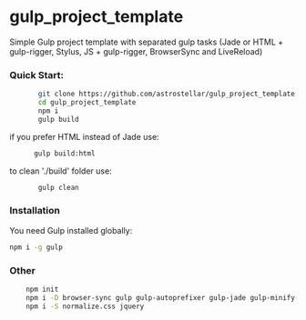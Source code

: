 # gulp_project_template
Simple Gulp project template with separated gulp tasks
(Jade or HTML + gulp-rigger, Stylus, JS + gulp-rigger, BrowserSync and LiveReload) 

### Quick Start:
```sh
       git clone https://github.com/astrostellar/gulp_project_template.git
       cd gulp_project_template
       npm i
       gulp build
```

 if you prefer HTML instead of Jade use:
 ```sh
       gulp build:html
```
to clean './build' folder use:
```sh
       gulp clean
 ```      
### Installation

You need Gulp installed globally:

```sh
npm i -g gulp
```
### Other
```sh
    npm init
    npm i -D browser-sync gulp gulp-autoprefixer gulp-jade gulp-minify-css gulp-plumber gulp-sourcemaps gulp-stylus require-dir gulp-rigger gulp-uglify rimraf imagemin-pngquant gulp-imagemin
    npm i -S normalize.css jquery
```
